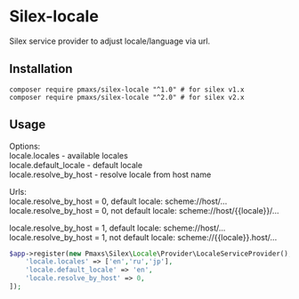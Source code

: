 # Silex-locale

Silex service provider to adjust locale/language via url.

Installation
------------

    composer require pmaxs/silex-locale "^1.0" # for silex v1.x
    composer require pmaxs/silex-locale "^2.0" # for silex v2.x

Usage
-----

Options:  
locale.locales - available locales  
locale.default_locale - default locale  
locale.resolve_by_host - resolve locale from host name  

Urls:  
locale.resolve_by_host = 0, default locale: scheme://host/...  
locale.resolve_by_host = 0, not default locale: scheme://host/{{locale}}/...  

locale.resolve_by_host = 1, default locale: scheme://host/...  
locale.resolve_by_host = 1, not default locale: scheme://{{locale}}.host/...  

```php
$app->register(new Pmaxs\Silex\Locale\Provider\LocaleServiceProvider(), [
    'locale.locales' => ['en','ru','jp'],
    'locale.default_locale' => 'en',
    'locale.resolve_by_host' => 0,
]);
```
